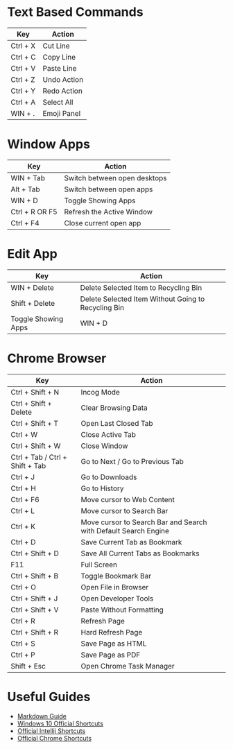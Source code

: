 # Text Based Commands
| Key | Action |
| --- | ----------- |
| Ctrl + X | Cut Line |
| Ctrl + C | Copy Line |
| Ctrl + V | Paste Line |
| Ctrl + Z | Undo Action |
| Ctrl + Y | Redo Action |
| Ctrl + A | Select All |
| WIN  + . | Emoji Panel |

# Window Apps
| Key | Action |
| --- | ----------- |
| WIN + Tab | Switch between open desktops |
| Alt + Tab | Switch between open apps |
| WIN + D | Toggle Showing Apps |
| Ctrl + R OR F5 | Refresh the Active Window |
| Ctrl + F4 | Close current open app |

# Edit App
| Key | Action |
| --- | ----------- |
| WIN + Delete | Delete Selected Item to Recycling Bin|
| Shift + Delete | Delete Selected Item Without Going to Recycling Bin |
| Toggle Showing Apps | WIN + D |

# Chrome Browser
| Key | Action |
| --- | ----------- |
| Ctrl + Shift + N | Incog Mode |
| Ctrl + Shift + Delete | Clear Browsing Data |
| Ctrl + Shift + T | Open Last Closed Tab |
| Ctrl + W | Close Active Tab |
| Ctrl + Shift + W | Close Window |
| Ctrl + Tab / Ctrl + Shift + Tab | Go to Next / Go to Previous Tab |
| Ctrl + J | Go to Downloads |
| Ctrl + H | Go to History |
| Ctrl + F6 | Move cursor to Web Content |
| Ctrl + L | Move cursor to Search Bar |
| Ctrl + K | Move cursor to Search Bar and Search with Default Search Engine |
| Ctrl + D | Save Current Tab as Bookmark |
| Ctrl + Shift + D | Save All Current Tabs as Bookmarks |
| F11 | Full Screen |
| Ctrl + Shift + B | Toggle Bookmark Bar |
| Ctrl + O | Open File in Browser |
| Ctrl + Shift + J| Open Developer Tools |
| Ctrl + Shift + V| Paste Without Formatting |
| Ctrl + R | Refresh Page |
| Ctrl + Shift + R | Hard Refresh Page |
| Ctrl + S | Save Page as HTML |
| Ctrl + P | Save Page as PDF |
| Shift + Esc | Open Chrome Task Manager |

# Useful Guides
* [Markdown Guide](https://www.markdownguide.org/)
* [Windows 10 Official Shortcuts](https://support.microsoft.com/en-us/windows/keyboard-shortcuts-in-windows-dcc61a57-8ff0-cffe-9796-cb9706c75eec#WindowsVersion=Windows_10)
* [Official Intellij Shortcuts](https://www.jetbrains.com/help/idea/mastering-keyboard-shortcuts.html)
* [Official Chrome Shortcuts](https://support.google.com/chrome/answer/157179?hl=en&co=GENIE.Platform%3DDesktop&oco=1#zippy=%2Ctab-window-shortcuts%2Cgoogle-chrome-feature-shortcuts%2Cmouse-shortcuts%2Cwebpage-shortcuts%2Caddress-bar-shortcuts)
